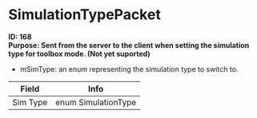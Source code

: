 # SimulationTypePacket

**ID: 168**  
**Purpose: Sent from the server to the client when setting the simulation type for toolbox mode. (Not yet suported)**  

- mSimType: an enum representing the simulation type to switch to.

<table><thead><tr><th>Field</th><th>Info</th></tr></thead><tbody>
<tr><td>Sim Type</td><td>enum SimulationType</td></tr>
</tbody></table>